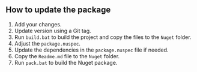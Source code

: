 ## How to update the package

1. Add your changes.
2. Update version using a Git tag.
3. Run `build.bat` to build the project and copy the files to the `Nuget` folder.
4. Adjust the `package.nuspec`.
5. Update the dependencies in the `package.nuspec` file if needed.
6. Copy the `Readme.md` file to the `Nuget` folder.
7. Run `pack.bat` to build the Nuget package.